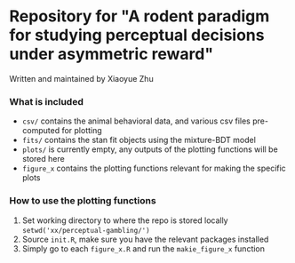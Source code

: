 # Repository for "A rodent paradigm for studying perceptual decisions under asymmetric reward"
Written and maintained by Xiaoyue Zhu

### What is included
- `csv/` contains the animal behavioral data, and various csv files pre-computed for plotting 
- `fits/` contains the stan fit objects using the mixture-BDT model
- `plots/` is currently empty, any outputs of the plotting functions will be stored here
- `figure_x` contains the plotting functions relevant for making the specific plots

### How to use the plotting functions
1. Set working directory to where the repo is stored locally `setwd('xx/perceptual-gambling/')`
2. Source `init.R`, make sure you have the relevant packages installed 
3. Simply go to each `figure_x.R` and run the `makie_figure_x` function
